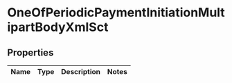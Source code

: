 # OneOfPeriodicPaymentInitiationMultipartBodyXmlSct

## Properties
Name | Type | Description | Notes
------------ | ------------- | ------------- | -------------
